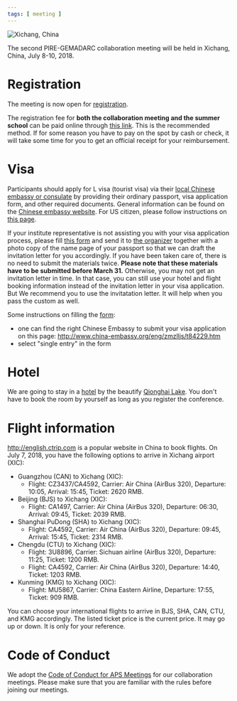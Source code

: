 ```yaml
---
tags: [ meeting ]
---
```


![Xichang, China](https://drive.google.com/uc?id=1LlOecTJfrjyPGYUeNNYadbR0tiThvAIR)

The second PIRE-GEMADARC collaboration meeting will be held in Xichang, China, July 8-10, 2018.

# Registration

The meeting is now open for [registration](https://goo.gl/forms/FD5tCYE1MTWbSd753).

The registration fee for **both the collaboration meeting and the summer school** can be paid online through [this link](http://www.coyotestore.usd.edu/category-s/101.htm). This is the recommended method. If for some reason you have to pay on the spot by cash or check, it will take some time for you to get an official receipt for your reimbursement.

# Visa

Participants should apply for L visa (tourist visa) via their [local Chinese embassy or consulate](http://www.china-embassy.org/eng/zmzlljs/t84229.htm) by providing their ordinary passport, visa application form, and other required documents. General information can be found on the [Chinese embassy website](http://www.china-embassy.org/eng/visas/hrsq/). For US citizen, please follow instructions on [this page](http://www.visaexpress.net/china/chinatouristvisa.htm).

If your institute representative is not assisting you with your visa application process, please fill [this form](https://drive.google.com/file/d/12krTqy9auMr03SI4vr65woqvKTOKWOWh/view?usp=sharing) and send it to [the organizer](mailto:Dongming.Mei@usd.edu) together with a photo copy of the name page of your passport so that we can draft the invitation letter for you accordingly. If you have been taken care of, there is no need to submit the materials twice. **Please note that these materials have to be submitted before March 31.** Otherwise, you may not get an invitation letter in time. In that case, you can still use your hotel and flight booking information instead of the invitation letter in your visa application. But We recommend you to use the invitatation letter. It will help when you pass the custom as well.

Some instructions on filling the [form](https://drive.google.com/file/d/12krTqy9auMr03SI4vr65woqvKTOKWOWh/view?usp=sharing):

- one can find the right Chinese Embassy to submit your visa application on this page: <http://www.china-embassy.org/eng/zmzlljs/t84229.htm>
- select "single entry" in the form

# Hotel
We are going to stay in a [hotel](http://english.ctrip.com/hotels/xichang-hotel-detail-436387/bonreal-hotel-xichang-qionghai-bay/) by the beautify [Qionghai Lake](https://www.tripadvisor.com/Attraction_Review-g776958-d1372939-Reviews-Qionghai_Lake-Xichang_Sichuan.html). You don't have to book the room by yourself as long as you register the conference.

# Flight information

<http://english.ctrip.com> is a popular website in China to book flights. On July 7, 2018, you have the following options to arrive in Xichang airport (XIC):
* Guangzhou (CAN) to Xichang (XIC):
  * Flight: CZ3437/CA4592, Carrier: Air China (AirBus 320), Departure: 10:05, Arrival: 15:45, Ticket: 2620 RMB.
* Beijing (BJS) to Xichang (XIC):
  * Flight: CA1497, Carrier: Air China (AirBus 320), Departure: 06:30, Arrival: 09:45, Ticket: 2039 RMB.
* Shanghai PuDong (SHA) to Xichang (XIC):
  * Flight: CA4592, Carrier: Air China (AirBus 320), Departure: 09:45, Arrival: 15:45, Ticket: 2314 RMB.
* Chengdu (CTU) to Xichang (XIC):
  * Flight: 3U8896, Carrier: Sichuan airline (AirBus 320), Departure: 11:25, Ticket: 1200 RMB.
  * Flight: CA4592, Carrier: Air China (AirBus 320), Departure: 14:40, Ticket: 1203 RMB.
* Kunming (KMG) to Xichang (XIC):
  * Flight: MU5867, Carrier: China Eastern Airline, Departure: 17:55, Ticket: 909 RMB.

You can choose your international flights to arrive in BJS, SHA, CAN, CTU, and KMG accordingly. The listed ticket price is the current price. It may go up or down. It is only for your reference.

# Code of Conduct

We adopt the [Code of Conduct for APS Meetings](https://www.aps.org/meetings/policies/code-conduct.cfm) for our collaboration meetings. Please make sure that you are familiar with the rules before joining our meetings.
